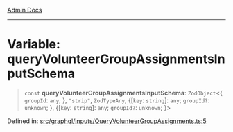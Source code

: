 [Admin Docs](/)

***

# Variable: queryVolunteerGroupAssignmentsInputSchema

> `const` **queryVolunteerGroupAssignmentsInputSchema**: `ZodObject`\<\{ `groupId`: `any`; \}, `"strip"`, `ZodTypeAny`, \{[`key`: `string`]: `any`; `groupId?`: `unknown`; \}, \{[`key`: `string`]: `any`; `groupId?`: `unknown`; \}\>

Defined in: [src/graphql/inputs/QueryVolunteerGroupAssignments.ts:5](https://github.com/gautam-divyanshu/talawa-api/blob/de42235531e11387f0ad0479547630845dbc8b37/src/graphql/inputs/QueryVolunteerGroupAssignments.ts#L5)
